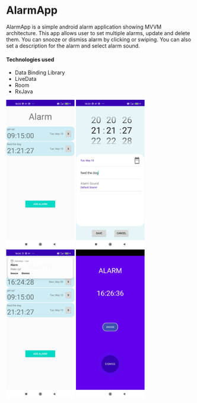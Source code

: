 # AlarmApp
AlarmApp is a simple android alarm application showing MVVM architecture.
This app allows user to set multiple alarms, update and delete them. You can snooze or dismiss alarm by clicking
or swiping. You can also set a description for the alarm and select alarm sound.

#### Technologies used

   * Data Binding Library
   * LiveData
   * Room
   * RxJava

<img src="screenshots/screenshot1.jpg" height="400" alt="Screenshot"/>  <img src="screenshots/screenshot2.jpg" height="400" alt="Screenshot"/> <img src="screenshots/screenshot3.jpg" height="400" alt="Screenshot"/> <img src="screenshots/screenshot4.jpg" height="400" alt="Screenshot"/>